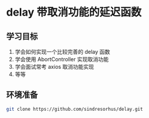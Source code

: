 # delay 带取消功能的延迟函数

## 学习目标
1. 学会如何实现一个比较完善的 delay 函数
2. 学会使用 AbortController 实现取消功能
3. 学会面试常考 axios 取消功能实现
4. 等等

## 环境准备
```bash
git clone https://github.com/sindresorhus/delay.git
```
